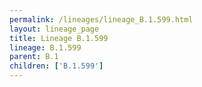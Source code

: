 ```yaml
---
permalink: /lineages/lineage_B.1.599.html
layout: lineage_page
title: Lineage B.1.599
lineage: B.1.599
parent: B.1
children: ['B.1.599']
---
```

